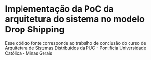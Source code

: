 # Implementação da PoC da arquitetura do sistema no modelo Drop Shipping
Esse código fonte corresponde ao trabalho de conclusão do curso de Arquitetura de Sistemas Distribuídos da PUC - Pontifícia Universidade Católica - Minas Gerais
